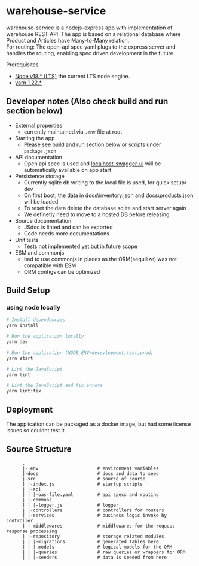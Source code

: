 # warehouse-service

warehouse-service is a nodejs-express app with implementation of warehouse REST API. 
The app is based on a relational database where Product and Articles have Many-to-Many relation.<br />
For routing: The open-api spec yaml plugs to the express server and handles the routing, enabling spec driven development in the future.

Prerequisites
 - [Node v18.* (LTS)](https://nodejs.org/en/blog/release/v18.12.0/) the current LTS node engine.
 - [yarn 1.22.*](https://classic.yarnpkg.com/lang/en/docs/install/#windows-stable)

## Developer notes (Also check build and run section below)
- External properties
  - currently maintained via `.env` file at root
- Starting the app
  - Please see build and run section below or scripts under `package.json`
- API documentation
  - Open api spec is used and [localhost-swagger-ui](http://localhost/docs) will be automatically available on app start
- Persistence storage
  - Currently sqlite db writing to the local file is used, for quick setup/ dev
  - On first boot, the data in docs\inventory.json and docs\products.json will be loaded
  - To reset the data delete the database.sqlite and start server again
  - We definetly need to move to a hosted DB before releasing
- Source documentation
  - JSdoc is linted and can be exported
  - Code needs more documentations
- Unit tests
  - Tests not implemented yet but in future scope
- ESM and commonjs
  - had to use commonjs in places as the ORM(sequilize) was not compatible with ESM
  - ORM configs can be optimized

## Build Setup
### using node locally
``` bash
# Install dependencies
yarn install

# Run the application locally
yarn dev

# Run the application (NODE_ENV=devevlopment,test,prod)
yarn start

# Lint the JavaScript
yarn lint

# Lint the JavaScript and fix errors
yarn lint:fix
```

## Deployment
The application can be packaged as a docker image, but had some license issues so couldnt test it

## Source Structure
```
      .
      |-.env                      # environment variables
      |-docs                      # docs and data to seed
      |-src                       # source of course
      | |-index.js                # startup scripts
      | |-api
      | | |-oas-file.yaml         # api specs and routing
      | |-commons
      | | |-logger.js             # logger
      | |-controllers             # controllers for routers
      | |-services                # business logic invoke by controller
      | |-middlewares             # middlewares for the request response processing
      | |-repository              # storage related modules
      | | |-migrations            # generated tables here
      | | |-models                # logical models for the ORM
      | | |-queries               # raw queries or wrappers for ORM
      | | |-seeders               # data is seeded from here

 
```